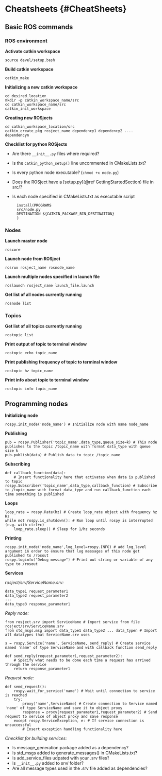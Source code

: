 Cheatsheets {#CheatSheets}
===============

## Basic ROS commands

### ROS environment

__Activate catkin workspace__

	source devel/setup.bash

__Build catkin workspace__

	catkin_make

__Initializing a new catkin workspace__
	
	cd desired_location
	mkdir -p catkin_workspace_name/src
	cd catkin_workspace_name/src
	catkin_init_workspace

__Creating new ROSjects__

	cd catkin_workspace_location/src
	catkin_create_pkg rosject_name dependency1 dependency2 .... dependencyn

__Checklist for python ROSjects__

- Are there `__init__.py` files where required?
- Is the `catkin_python_setup()` line uncommented in CMakeLists.txt?
- Is every python node executable? (`chmod +x node.py`)
- Does the ROSject have a [setup.py](@ref GettingStartedSection) file in src/?
- Is each node specified in CMakeLists.txt as executable script 

		install(PROGRAMS
		src/node.py
		DESTINATION ${CATKIN_PACKAGE_BIN_DESTINATION}
		)

### Nodes

__Launch master node__

	roscore

__Launch node from ROSject__

	rosrun rosject_name rosnode_name

__Launch multiple nodes specified in launch file__

	roslaunch rosject_name launch_file.launch

__Get list of all nodes currently running__

	rosnode list

### Topics

__Get list of all topics currently running__

	rostopic list

__Print output of topic to terminal window__

	rostopic echo topic_name

__Print publishing frequency of topic to terminal window__

	rostopic hz topic_name

__Print info about topic to terminal window__

	rostopic info topic_name

## Programming nodes

__Initializing node__

	rospy.init_node('node_name') # Initialize node with name node_name

__Publishing__

	pub = rospy.Publisher('topic_name',data_type,queue_size=k) # This node publishes to the topic /topic_name with format data_type with queue size k
	pub.publish(data) # Publish data to topic /topic_name

__Subscribing__

	def callback_function(data):
		# Insert functionality here that activates when data is published to topic
	rospy.Subscriber('topic_name',data_type,callback_function) # Subscribe to /topic_name with format data_type and run callback_function each time something is published

__Loops__

	loop_rate = rospy.Rate(hz) # Create loop_rate object with frequency hz Hz
	while not rospy.is_shutdown(): # Run loop until rospy is interrupted (e.g. with ctrl+c)
		loop_rate.sleep() # Sleep for 1/hz seconds

__Printing__

	rospy.init_node('node_name',log_level=rospy.INFO) # add log_level argument in order to ensure that log messages of this node get published to /rosout
	rospy.loginfo("Debug message") # Print out string or variable of any type to /rosout

__Services__

*rosject/srv/ServiceName.srv:*

	data_type1 request_parameter1
	data_type2 request_parameter2
	---
	data_type3 response_parameter1

*Reply node:*

	from rosject.srv import ServiceName # Import service from file rosject/srv/ServiceName.srv
	from std_msgs.msg import data_type1 data_type2 ... data_typen # Import all datatypes that ServiceName.srv uses

	s = rospy.Service('name', ServiceName, send_reply) # Create service named 'name' of type ServiceName and with callback function send_reply

	def send_reply(request_parameter1,request_parameter2):
		# Specify what needs to be done each time a request has arrived through the service
		return response_parameter1

*Request node:*

	def send_request():
		rospy.wait_for_service('name') # Wait until connection to service is reached
		try:
			proxy('name',ServiceName) # Create connection to Service named 'name' of type ServiceName and save it to object proxy
			response = proxy(request_parameter1,request_parameter2) # Send request to service of object proxy and save response
		except rospy.ServiceException, e: # If service connection is unsuccessful
			# Insert exception handling functionality here

*Checklist for building services:*

- Is message_generation package added as a dependency?
- Is std_msgs added to generate_messages() in CMakeLists.txt?
- Is add_service_files udpated with your .srv files?
- Is `__init__.py` added to srv/ folder?
- Are all message types used in the .srv file added as dependencies?
